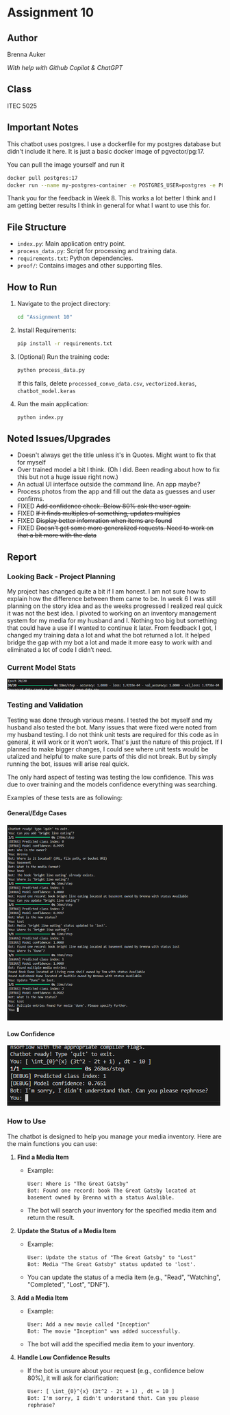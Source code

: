 # Assignment 10

## Author
Brenna Auker

*With help with Github Copilot & ChatGPT*

## Class
ITEC 5025

## Important Notes

This chatbot uses postgres. I use a dockerfile for my postgres database but didn't include it here. It is just a basic docker image of pgvector/pg:17.

You can pull the image yourself and run it

```bash
docker pull postgres:17
docker run --name my-postgres-container -e POSTGRES_USER=postgres -e POSTGRES_PASSWORD=password -e POSTGRES_DB=postgres -p 5432:5432 -d postgres:17
```

Thank you for the feedback in Week 8. This works a lot better I think and I am getting better results I think in general for what I want to use this for. 

## File Structure

- `index.py`: Main application entry point.
- `process_data.py`: Script for processing and training data.
- `requirements.txt`: Python dependencies.
- `proof/`: Contains images and other supporting files.


## How to Run

1. Navigate to the project directory:
   ```bash
   cd "Assignment 10"
   ```

2. Install Requirements:
    ```bash
    pip install -r requirements.txt
    ```

3. (Optional) Run the training code:
   ```bash
   python process_data.py
   ```

   If this fails, delete `processed_convo_data.csv`, `vectorized.keras`, `chatbot_model.keras`

4. Run the main application:
   ```bash
   python index.py
   ```

## Noted Issues/Upgrades

- Doesn't always get the title unless it's in Quotes. Might want to fix that for myself
- Over trained model a bit I think. (Oh I did. Been reading about how to fix this but not a huge issue right now.)
- An actual UI interface outside the command line. An app maybe? 
- Process photos from the app and fill out the data as guesses and user confirms.
- FIXED ~~Add confidence check. Below 80% ask the user again.~~
- FIXED ~~If it finds multiples of something, updates multiples~~
- FIXED ~~Display better infomration when items are found~~
- FIXED ~~Doesn't get some more generalized requests. Need to work on that a bit more with the data~~

## Report

### Looking Back - Project Planning

My project has changed quite a bit if I am honest. I am not sure how to explain how the difference between them came to be. In week 6 I was still planning on the story idea and as the weeks progressed I realized real quick it was not the best idea. I pivoted to working on an inventory management system for my media for my husband and I. Nothing too big but something that could have a use if I wanted to continue it later. From feedback I got, I changed my training data a lot and what the bot returned a lot. It helped bridge the gap with my bot a lot and made it more easy to work with and eliminated a lot of code I didn’t need.

### Current Model Stats

![Model Accuracy](./proof/image.png)

### Testing and Validation

Testing was done through various means. I tested the bot myself and my husband also tested the bot. Many issues that were fixed were noted from my husband testing. I do not think unit tests are required for this code as in general, it will work or it won't work. That's just the nature of this project. If I planned to make bigger changes, I could see where unit tests would be utalized and helpful to make sure parts of this did not break. But by simply running the bot, issues will arise real quick.

The only hard aspect of testing was testing the low confidence. This was due to over training and the models confidence everything was searching. 

Examples of these tests are as following:

#### General/Edge Cases

![Expected responses](./proof/console.png)

#### Low Confidence

![Low confidence](./proof/low_confidence.PNG)

### How to Use

The chatbot is designed to help you manage your media inventory. Here are the main functions you can use:

1. **Find a Media Item**  
   - Example:  
     ```
     User: Where is "The Great Gatsby"
     Bot: Found one record: book The Great Gatsby located at basement owned by Brenna with a status Avalible.
     ```
   - The bot will search your inventory for the specified media item and return the result.

2. **Update the Status of a Media Item**  
   - Example:  
     ```
     User: Update the status of "The Great Gatsby" to "Lost"
     Bot: Media "The Great Gatsby" status updated to 'lost'.
     ```
   - You can update the status of a media item (e.g., "Read", "Watching", "Completed", "Lost", "DNF").

3. **Add a Media Item**  
   - Example:  
     ```
     User: Add a new movie called "Inception"
     Bot: The movie "Inception" was added successfully.
     ```
   - The bot will add the specified media item to your inventory.

4. **Handle Low Confidence Results**  
   - If the bot is unsure about your request (e.g., confidence below 80%), it will ask for clarification:  
     ```
     User: [ \int_{0}^{x} (3t^2 - 2t + 1) , dt = 10 ]
     Bot: I'm sorry, I didn't understand that. Can you please rephrase?
     ```

